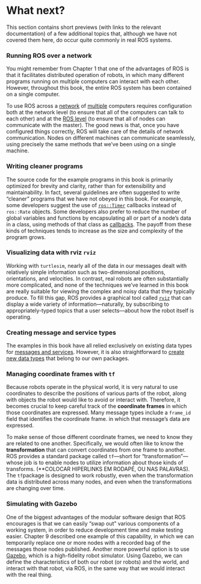 # What next?

This section contains short previews (with links to the relevant documentation) of a few
additional topics that, although we have not covered them here, do occur quite commonly
in real ROS systems.

### Running ROS over a network

You might remember from Chapter 1 that one of the advantages of ROS is that it facilitates distributed operation of robots, in which many different programs running on multiple computers can interact with each other. However,
throughout this book, the entire ROS system has been contained on a single computer.

To use ROS across a [network](http://wiki.ros.org/ROS/NetworkSetup) of [multiple](http://wiki.ros.org/ROS/Tutorials/MultipleMachines) computers requires configuration both at the
network level (to ensure that all of the computers can talk to each other) and at the [ROS level](http://wiki.ros.org/ROS/EnvironmentVariables) (to ensure that all of nodes can communicate with the master). 
The good news is that, once you have configured things correctly, ROS will take care of the details of network communication. Nodes on different machines can communicate seamlessly,
using precisely the same methods that we’ve been using on a single machine.

### Writing cleaner programs

The source code for the example programs in this book is primarily optimized for brevity and clarity, rather than for extensibility and maintainability.
In fact, several guidelines are often suggested to write “cleaner” programs that we have not
obeyed in this book. For example, some developers suggest the use of [`ros::Timer`](http://wiki.ros.org/roscpp/Overview/Timers) callbacks instead of `ros::Rate` objects.
Some developers also prefer to reduce the number of global variables and functions by encapsulating all or part of a node’s data in a class, using methods of that class 
as [callbacks](http://wiki.ros.org/roscpp_tutorials/Tutorials/UsingClassMethodsAsCallbacks). The payoff from these kinds of techniques tends to increase as the size and 
complexity of the program grows.

### Visualizing data with rviz `rviz`

Working with `turtlesim`, nearly all of the data in our messages dealt with relatively simple information such as two-dimensional positions, orientations, and velocities. 
In contrast, real robots are often substantially more complicated, and none of the techniques we’ve learned in this book are really suitable for viewing the complex and 
noisy data that they typically produce. To fill this gap, ROS provides a graphical tool called [`rviz`](http://wiki.ros.org/rviz) that can display a wide variety of information—naturally, by subscribing 
to appropriately-typed topics that a user selects—about how the robot itself is operating.

### Creating message and service types

The examples in this book have all relied exclusively on existing data types for [messages and services](http://wiki.ros.org/ROS/Tutorials/CreatingMsgAndSrv). However, it is also straightforward to
[create new data types](http://wiki.ros.org/ROS/Tutorials/DefiningCustomMessages) that belong to our own packages.

### Managing coordinate frames with `tf`

Because robots operate in the physical world, it
is very natural to use coordinates to describe the positions of various parts of the robot,
along with objects the robot would like to avoid or interact with. Therefore, it becomes crucial 
to keep careful track of the **coordinate frames** in which those coordinates are expressed. Many message types include 
a `frame_id` field that identifies the coordinate frame.
in which that message’s data are expressed. 

To make sense of those different coordinate frames, we need to know they are related
to one another. Specifically, we would often like to know the **transformation** that can
convert coordinates from one frame to another. ROS provides a standard package called
`tf`—short for “transformation”—whose job is to enable nodes to utilize information about
those kinds of transforms. (**COLOCAR HIPERLINKS EM RODAPÉ, OU NAS PALAVRAS). The `tf`package is designed to work robustly, even
when the transformation data is distributed across many nodes, and even when the transformations are changing over time.

### Simulating with Gazebo

One of the biggest advantages of the modular software design
that ROS encourages is that we can easily “swap out” various components of a working system, in order to reduce development time and make testing easier. Chapter 9 described
one example of this capability, in which we can temporarily replace one or more nodes
with a recorded bag of the messages those nodes published. Another more powerful option is to use [Gazebo](http://gazebosim.org/wiki/Tutorials/1.9/Overview_of_new_ROS_integration), which is a high-fidelity robot simulator.
Using Gazebo, we can
define the characteristics of both our robot (or robots) and the world, and interact with
that robot, via ROS, in the same way that we would interact with the real thing.
